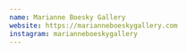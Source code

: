 ```yaml
---
name: Marianne Boesky Gallery
website: https://marianneboeskygallery.com
instagram: marianneboeskygallery
---
```

